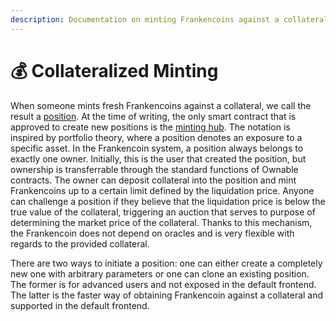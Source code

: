 ```yaml
---
description: Documentation on minting Frankencoins against a collateral.
---
```


# 💰 Collateralized Minting

When someone mints fresh Frankencoins against a collateral, we call the result a [position](https://github.com/Frankencoin-ZCHF/FrankenCoin/blob/main/contracts/Position.sol). At the time of writing, the only smart contract that is approved to create new positions is the [minting hub](https://github.com/Frankencoin-ZCHF/FrankenCoin/blob/main/contracts/MintingHub.sol). The notation is inspired by portfolio theory, where a position denotes an exposure to a specific asset. In the Frankencoin system, a position always belongs to exactly one owner. Initially, this is the user that created the position, but ownership is transferrable through the standard functions of Ownable contracts. The owner can deposit collateral into the position and mint Frankencoins up to a certain limit defined by the liquidation price. Anyone can challenge a position if they believe that the liquidation price is below the true value of the collateral, triggering an auction that serves to purpose of determining the market price of the collateral. Thanks to this mechanism, the Frankencoin does not depend on oracles and is very flexible with regards to the provided collateral.

There are two ways to initiate a position: one can either create a completely new one with arbitrary parameters or one can clone an existing position. The former is for advanced users and not exposed in the default frontend. The latter is the faster way of obtaining Frankencoin against a collateral and supported in the default frontend.
